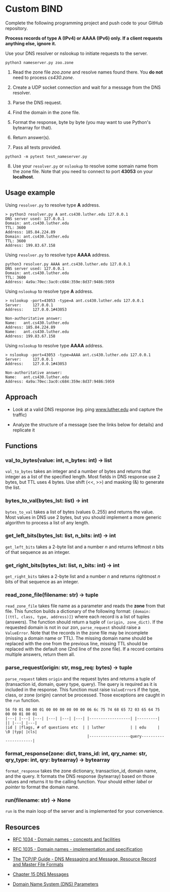 # Custom BIND

Complete the following programming project and push code to your GitHub repository.

**Process records of type A (IPv4) or AAAA (IPv6) only. If a client requests anything else, ignore it.**

Use your DNS resolver or nslookup to initiate requests to the server.

```
python3 nameserver.py zoo.zone
```

1. Read the zone file *zoo.zone* and resolve names found there. You **do not** need to process *cs430.zone*.

2. Create a UDP socket connection and wait for a message from the DNS resolver.

3. Parse the DNS request.

4. Find the domain in the zone file.

5. Format the response, byte by byte (you may want to use Python's bytearray for that).

6. Return answer(s).

7. Pass all tests provided.

```
python3 -m pytest test_nameserver.py
```

8. Use your `resolver.py` or `nslookup` to resolve some somain name from the zone file. Note that you need to connect to port **43053** on your **localhost**.


## Usage example

Using `resolver.py` to resolve type **A** address.

```
> python3 resolver.py A ant.cs430.luther.edu 127.0.0.1
DNS server used: 127.0.0.1
Domain: ant.cs430.luther.edu
TTL: 3600
Address: 185.84.224.89
Domain: ant.cs430.luther.edu
TTL: 3600
Address: 199.83.67.158
```

Using `resolver.py` to resolve type **AAAA** address.

```
python3 resolver.py AAAA ant.cs430.luther.edu 127.0.0.1
DNS server used: 127.0.0.1
Domain: ant.cs430.luther.edu
TTL: 3600
Address: 4a9a:70ec:3ac0:c684:359e:8d37:9486:5959
```

Using `nslookup` to resolve type **A** address.

```
> nslookup -port=43053 -type=A ant.cs430.luther.edu 127.0.0.1
Server:		127.0.0.1
Address:	127.0.0.1#43053

Non-authoritative answer:
Name:	ant.cs430.luther.edu
Address: 185.84.224.89
Name:	ant.cs430.luther.edu
Address: 199.83.67.158
```

Using `nslookup` to resolve type **AAAA** address.

```
> nslookup -port=43053 -type=AAAA ant.cs430.luther.edu 127.0.0.1
Server:		127.0.0.1
Address:	127.0.0.1#43053

Non-authoritative answer:
Name:	ant.cs430.luther.edu
Address: 4a9a:70ec:3ac0:c684:359e:8d37:9486:5959
```

## Approach

* Look at a valid DNS response (eg. ping www.luther.edu and capture the traffic)

* Analyze the structure of a message (see the links below for details) and replicate it

## Functions

### val_to_bytes(value: int, n_bytes: int) -> list

`val_to_bytes` takes an integer and a number of bytes and returns that integer as a list of the specified length. Most fields in DNS response use 2 bytes, but TTL uses 4 bytes. Use shift (<<, >>) and masking (&) to generate the list.

### bytes_to_val(bytes_lst: list) -> int

`bytes_to_val` takes a list of bytes (values 0..255) and returns the value. Most values in DNS use 2 bytes, but you should implement a more generic algorithm to process a list of any length.

### get_left_bits(bytes_lst: list, n_bits: int) -> int

`get_left_bits` takes a 2-byte list and a number *n* and returns leftmost *n* bits of that sequence as an integer.

### get_right_bits(bytes_lst: list, n_bits: int) -> int

`get_right_bits` takes a 2-byte list and a number *n* and returns rightmost *n* bits of that sequence as an integer.

### read_zone_file(filename: str) -> tuple

`read_zone_file` takes file name as a parameter and reads the **zone** from that file. This function builds a dictionary of the following format: `{domain: [(ttl, class, type, address)]}` where each record is a list of tuples (answers). The function should return a tuple of `(origin, zone_dict)`. If the requested domain is not in our zon, `parse_request` should raise a `ValueError`. Note that the records in the zone file may be incomplete (missing a domain name or TTL). The missing domain name should be replaced with the one from the previous line, missing TTL should be replaced with the default one (2nd line of the zone file). If a record contains multiple answers, return them all.

### parse_request(origin: str, msg_req: bytes) -> tuple

`parse_request` takes `origin` and the request bytes and returns a tuple of (transaction id, domain, query type, query). The query is required as it is included in the response. This function must raise `ValueError`s if the type, class, or zone (origin) cannot be processed. Those exceptions are caught in the `run` function.

```
56 f0 01 00 00 01 00 00 00 00 00 00 06 6c 75 74 68 65 72 03 65 64 75 00 00 01 00 01
|---| |---| |---| |---| |---| |---| |------------------| |---------| || |---| |---| 
|id | |flags, # of questions etc  | | luther           | | edu     | \0 |typ| |cls|
                                    |------------------query----------------------|
```

### format_response(zone: dict, trans_id: int, qry_name: str, qry_type: int, qry: bytearray) -> bytearray

`format_response` takes the zone dictionary, transaction_id, domain name, and the query. It formats the DNS response (bytearray) based on those values and returns it to the calling function. Your should either *label* or *pointer* to format the domain name.

### run(filename: str) -> None

`run` is the main loop of the server and is implemented for your convenience.

## Resources

* [RFC 1034 - Domain names - concepts and facilities](https://tools.ietf.org/html/rfc1034)

* [RFC 1035 - Domain names - implementation and specification](https://tools.ietf.org/html/rfc1035)

* [The TCP/IP Guide - DNS Messaging and Message, Resource Record and Master File Formats](http://www.tcpipguide.com/free/t_DNSMessagingandMessageResourceRecordandMasterFileF.htm)

* [Chapter 15 DNS Messages](http://www.zytrax.com/books/dns/ch15/)

* [Domain Name System (DNS) Parameters](http://www.iana.org/assignments/dns-parameters/dns-parameters.xhtml)
